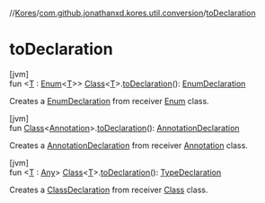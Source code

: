 //[Kores](../../index.md)/[com.github.jonathanxd.kores.util.conversion](index.md)/[toDeclaration](to-declaration.md)

# toDeclaration

[jvm]\
fun <[T](to-declaration.md) : [Enum](https://kotlinlang.org/api/latest/jvm/stdlib/kotlin/-enum/index.html)<[T](to-declaration.md)>> [Class](https://docs.oracle.com/javase/8/docs/api/java/lang/Class.html)<[T](to-declaration.md)>.[toDeclaration](to-declaration.md)(): [EnumDeclaration](../com.github.jonathanxd.kores.base/-enum-declaration/index.md)

Creates a [EnumDeclaration](../com.github.jonathanxd.kores.base/-enum-declaration/index.md) from receiver [Enum](https://kotlinlang.org/api/latest/jvm/stdlib/kotlin/-enum/index.html) class.

[jvm]\
fun [Class](https://docs.oracle.com/javase/8/docs/api/java/lang/Class.html)<[Annotation](../com.github.jonathanxd.kores.base/-annotation/index.md)>.[toDeclaration](to-declaration.md)(): [AnnotationDeclaration](../com.github.jonathanxd.kores.base/-annotation-declaration/index.md)

Creates a [AnnotationDeclaration](../com.github.jonathanxd.kores.base/-annotation-declaration/index.md) from receiver [Annotation](../com.github.jonathanxd.kores.base/-annotation/index.md) class.

[jvm]\
fun <[T](to-declaration.md) : [Any](https://kotlinlang.org/api/latest/jvm/stdlib/kotlin/-any/index.html)> [Class](https://docs.oracle.com/javase/8/docs/api/java/lang/Class.html)<[T](to-declaration.md)>.[toDeclaration](to-declaration.md)(): [TypeDeclaration](../com.github.jonathanxd.kores.base/-type-declaration/index.md)

Creates a [ClassDeclaration](../com.github.jonathanxd.kores.base/-class-declaration/index.md) from receiver [Class](https://docs.oracle.com/javase/8/docs/api/java/lang/Class.html) class.
